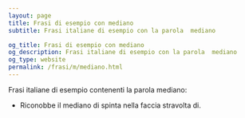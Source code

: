 ```yaml
---
layout: page
title: Frasi di esempio con mediano 
subtitle: Frasi italiane di esempio con la parola  mediano

og_title: Frasi di esempio con mediano 
og_description: Frasi italiane di esempio con la parola  mediano
og_type: website
permalink: /frasi/m/mediano.html
---
```


Frasi italiane di esempio contenenti la parola mediano:


- Riconobbe il mediano di spinta nella faccia stravolta di.
